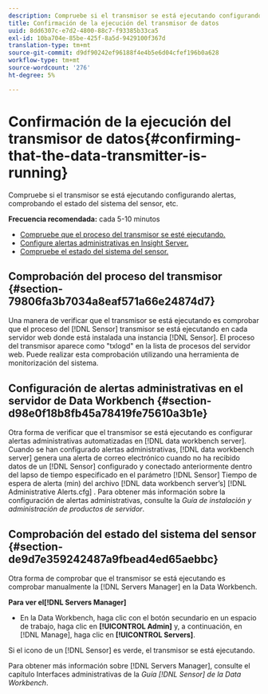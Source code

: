 ```yaml
---
description: Compruebe si el transmisor se está ejecutando configurando alertas, comprobando el estado del sistema del sensor, etc.
title: Confirmación de la ejecución del transmisor de datos
uuid: 8dd6307c-e7d2-4800-88c7-f93385b33ca5
exl-id: 10ba704e-85be-425f-8a5d-9429100f367d
translation-type: tm+mt
source-git-commit: d9df90242ef96188f4e4b5e6d04cfef196b0a628
workflow-type: tm+mt
source-wordcount: '276'
ht-degree: 5%

---
```


# Confirmación de la ejecución del transmisor de datos{#confirming-that-the-data-transmitter-is-running}

Compruebe si el transmisor se está ejecutando configurando alertas, comprobando el estado del sistema del sensor, etc.

**Frecuencia recomendada:** cada 5-10 minutos

* [Compruebe que el proceso del transmisor se esté ejecutando.](../../../home/c-snsr-ovrvw/admin-sensor/c-data-trmtr-rng.md#section-79806fa3b7034a8eaf571a66e24874d7)
* [Configure alertas administrativas en Insight Server.](../../../home/c-snsr-ovrvw/admin-sensor/c-data-trmtr-rng.md#section-d98e0f18b8fb45a78419fe75610a3b1e)
* [Compruebe el estado del sistema del sensor.](../../../home/c-snsr-ovrvw/admin-sensor/c-data-trmtr-rng.md#section-de9d7e359242487a9fbead4ed65aebbc)

## Comprobación del proceso del transmisor {#section-79806fa3b7034a8eaf571a66e24874d7}

Una manera de verificar que el transmisor se está ejecutando es comprobar que el proceso del [!DNL Sensor] transmisor se está ejecutando en cada servidor web donde está instalada una instancia [!DNL Sensor]. El proceso del transmisor aparece como &quot;txlogd&quot; en la lista de procesos del servidor web. Puede realizar esta comprobación utilizando una herramienta de monitorización del sistema.

## Configuración de alertas administrativas en el servidor de Data Workbench {#section-d98e0f18b8fb45a78419fe75610a3b1e}

Otra forma de verificar que el transmisor se está ejecutando es configurar alertas administrativas automatizadas en [!DNL data workbench server]. Cuando se han configurado alertas administrativas, [!DNL data workbench server] genera una alerta de correo electrónico cuando no ha recibido datos de un [!DNL Sensor] configurado y conectado anteriormente dentro del lapso de tiempo especificado en el parámetro [!DNL Sensor] Tiempo de espera de alerta (min) del archivo [!DNL data workbench server’s] [!DNL Administrative Alerts.cfg] . Para obtener más información sobre la configuración de alertas administrativas, consulte la *Guía de instalación y administración de productos de servidor*.

## Comprobación del estado del sistema del sensor {#section-de9d7e359242487a9fbead4ed65aebbc}

Otra forma de comprobar que el transmisor se está ejecutando es comprobar manualmente la [!DNL Servers Manager] en la Data Workbench.

**Para ver el[!DNL Servers Manager]**

* En la Data Workbench, haga clic con el botón secundario en un espacio de trabajo, haga clic en **[!UICONTROL Admin]** y, a continuación, en [!DNL Manage], haga clic en **[!UICONTROL Servers]**.

Si el icono de un [!DNL Sensor] es verde, el transmisor se está ejecutando.

Para obtener más información sobre [!DNL Servers Manager], consulte el capítulo Interfaces administrativas de la *Guía [!DNL Sensor] de la Data Workbench*.
